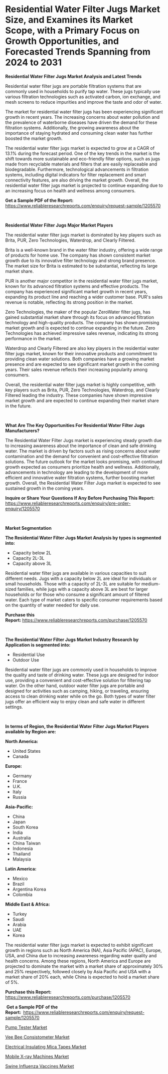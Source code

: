 <p><h1>Residential Water Filter Jugs Market Size, and Examines its Market Scope, with a Primary Focus on Growth Opportunities, and Forecasted Trends Spanning from 2024 to 2031</h1></p><p><strong>Residential Water Filter Jugs Market Analysis and Latest Trends</strong></p>
<p><p>Residential water filter jugs are portable filtration systems that are commonly used in households to purify tap water. These jugs typically use various filtration technologies such as activated carbon, ion exchange, and mesh screens to reduce impurities and improve the taste and odor of water.</p><p>The market for residential water filter jugs has been experiencing significant growth in recent years. The increasing concerns about water pollution and the prevalence of waterborne diseases have driven the demand for these filtration systems. Additionally, the growing awareness about the importance of staying hydrated and consuming clean water has further boosted the market growth.</p><p>The residential water filter jugs market is expected to grow at a CAGR of 13.1% during the forecast period. One of the key trends in the market is the shift towards more sustainable and eco-friendly filter options, such as jugs made from recyclable materials and filters that are easily replaceable and biodegradable. Furthermore, technological advancements in filtration systems, including digital indicators for filter replacement and smart connectivity features, are also driving the market growth. Overall, the residential water filter jugs market is projected to continue expanding due to an increasing focus on health and wellness among consumers.</p></p>
<p><strong>Get a Sample PDF of the Report:&nbsp;</strong> <a href="https://www.reliableresearchreports.com/enquiry/request-sample/1205570">https://www.reliableresearchreports.com/enquiry/request-sample/1205570</a></p>
<p>&nbsp;</p>
<p><strong>Residential Water Filter Jugs Major Market Players</strong></p>
<p><p>The residential water filter jugs market is dominated by key players such as Brita, PUR, Zero Technologies, Waterdrop, and Clearly Filtered. </p><p>Brita is a well-known brand in the water filter industry, offering a wide range of products for home use. The company has shown consistent market growth due to its innovative filter technology and strong brand presence. The market size for Brita is estimated to be substantial, reflecting its large market share.</p><p>PUR is another major competitor in the residential water filter jugs market, known for its advanced filtration systems and effective products. The company has experienced significant market growth in recent years, expanding its product line and reaching a wider customer base. PUR's sales revenue is notable, reflecting its strong position in the market.</p><p>Zero Technologies, the maker of the popular ZeroWater filter jugs, has gained substantial market share through its focus on advanced filtration technology and high-quality products. The company has shown promising market growth and is expected to continue expanding in the future. Zero Technologies has achieved impressive sales revenue, indicating its strong performance in the market.</p><p>Waterdrop and Clearly Filtered are also key players in the residential water filter jugs market, known for their innovative products and commitment to providing clean water solutions. Both companies have a growing market presence and are expected to see significant market growth in the coming years. Their sales revenue reflects their increasing popularity among consumers.</p><p>Overall, the residential water filter jugs market is highly competitive, with key players such as Brita, PUR, Zero Technologies, Waterdrop, and Clearly Filtered leading the industry. These companies have shown impressive market growth and are expected to continue expanding their market share in the future.</p></p>
<p>&nbsp;</p>
<p><strong>What Are The Key Opportunities For Residential Water Filter Jugs Manufacturers?</strong></p>
<p><p>The Residential Water Filter Jugs market is experiencing steady growth due to increasing awareness about the importance of clean and safe drinking water. The market is driven by factors such as rising concerns about water contamination and the demand for convenient and cost-effective filtration solutions. The future outlook for the market looks promising, with continued growth expected as consumers prioritize health and wellness. Additionally, advancements in technology are leading to the development of more efficient and innovative water filtration systems, further boosting market growth. Overall, the Residential Water Filter Jugs market is expected to see sustained growth in the coming years.</p></p>
<p><strong>Inquire or Share Your Questions If Any Before Purchasing This Report:</strong> <a href="https://www.reliableresearchreports.com/enquiry/pre-order-enquiry/1205570">https://www.reliableresearchreports.com/enquiry/pre-order-enquiry/1205570</a></p>
<p>&nbsp;</p>
<p><strong>Market Segmentation</strong></p>
<p><strong>The Residential Water Filter Jugs Market Analysis by types is segmented into:</strong></p>
<p><ul><li>Capacity below 2L</li><li>Capacity 2L-3L</li><li>Capacity above 3L</li></ul></p>
<p><p>Residential water filter jugs are available in various capacities to suit different needs. Jugs with a capacity below 2L are ideal for individuals or small households. Those with a capacity of 2L-3L are suitable for medium-sized families, while jugs with a capacity above 3L are best for larger households or for those who consume a significant amount of filtered water. Each type of market caters to specific consumer requirements based on the quantity of water needed for daily use.</p></p>
<p><strong>Purchase this Report:&nbsp;</strong><a href="https://www.reliableresearchreports.com/purchase/1205570">https://www.reliableresearchreports.com/purchase/1205570</a></p>
<p>&nbsp;</p>
<p><strong>The Residential Water Filter Jugs Market Industry Research by Application is segmented into:</strong></p>
<p><ul><li>Residential Use</li><li>Outdoor Use</li></ul></p>
<p><p>Residential water filter jugs are commonly used in households to improve the quality and taste of drinking water. These jugs are designed for indoor use, providing a convenient and cost-effective solution for filtering tap water. On the other hand, outdoor water filter jugs are portable and designed for activities such as camping, hiking, or traveling, ensuring access to clean drinking water while on the go. Both types of water filter jugs offer an efficient way to enjoy clean and safe water in different settings.</p></p>
<p>&nbsp;</p>
<p><strong>In terms of Region, the Residential Water Filter Jugs Market Players available by Region are:</strong></p>
<p>
    <p> <strong> North America: </strong>
        <ul>
            <li>United States</li>
            <li>Canada</li>
        </ul>
        </p> 
    <p> <strong> Europe: </strong>
        <ul>
            <li>Germany</li>
            <li>France</li>
            <li>U.K.</li>
            <li>Italy</li>
            <li>Russia</li>
        </ul>
        </p> 
    <p> <strong> Asia-Pacific: </strong>
        <ul>
            <li>China</li>
            <li>Japan</li>
            <li>South Korea</li>
            <li>India</li>
            <li>Australia</li>
            <li>China Taiwan</li>
            <li>Indonesia</li>
            <li>Thailand</li>
            <li>Malaysia</li>
        </ul>
        </p> 
    <p> <strong> Latin America: </strong>
        <ul>
            <li>Mexico</li>
            <li>Brazil</li>
            <li>Argentina Korea</li>
            <li>Colombia</li>
        </ul>
        </p> 
    <p> <strong> Middle East & Africa: </strong>
        <ul>
            <li>Turkey</li>
            <li>Saudi</li>
            <li>Arabia</li>
            <li>UAE</li>
            <li>Korea</li>
        </ul>
    </p>
    </p>
<p><p>The residential water filter jugs market is expected to exhibit significant growth in regions such as North America (NA), Asia Pacific (APAC), Europe, USA, and China due to increasing awareness regarding water quality and health concerns. Among these regions, North America and Europe are projected to dominate the market with a market share of approximately 30% and 25% respectively, followed closely by Asia Pacific and USA with a market share of 20% each, while China is expected to hold a market share of 5%.</p></p>
<p><strong>Purchase this Report: </strong><a href="https://www.reliableresearchreports.com/purchase/1205570">https://www.reliableresearchreports.com/purchase/1205570</a></p>
<p>&nbsp;<strong>Get a Sample PDF of the Report:&nbsp;&nbsp;</strong><a href="https://www.reliableresearchreports.com/enquiry/request-sample/1205570">https://www.reliableresearchreports.com/enquiry/request-sample/1205570</a></p>
<p><strong></strong></p>
<p><p><a href="https://issuu.com/reportprime-2/docs/pump-tester-market-size-2030.pptx">Pump Tester Market</a></p><p><a href="https://issuu.com/reportprime-2/docs/vee-bee-consistometer-market-size-2030.pptx">Vee Bee Consistometer Market</a></p><p><a href="https://github.com/zjyglelu/Market-Research-Report-List-1/blob/main/electrical-insulating-mica-tapes-market.md">Electrical Insulating Mica Tapes Market</a></p><p><a href="https://github.com/elizabethdagraca/Market-Research-Report-List-2/blob/main/mobile-x-ray-machines-market.md">Mobile X-ray Machines Market</a></p><p><a href="https://medium.com/@josepayne1985/swine-influenza-vaccines-market-competitive-analysis-market-trends-and-forecast-to-2031-47cbf994aa4a">Swine Influenza Vaccines Market</a></p></p>